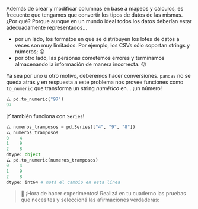 Además de crear y modificar columnas en base a mapeos y cálculos, es frecuente que tengamos que convertir los tipos de datos de las mismas. ¿Por qué? Porque aunque en un mundo ideal todos los datos deberían estar adecuadamente representados...

  * por un lado, los formatos en que se distribuyen los lotes de datos a veces son muy limitados. Por ejemplo, los CSVs sólo soportan strings y números; :sweat: 
  * por otro lado, las personas cometemos errores y terminamos almacenando la información de manera incorrecta. :stuck_out_tongue_closed_eyes:

Ya sea por uno u otro motivo, deberemos hacer conversiones. `pandas` no se queda atrás y en respuesta a este problema nos provee funciones como `to_numeric` que transforma un string _numérico_ en... ¡un número!

```python
ム pd.to_numeric("97")
97
```

¡Y también funciona con `Series`!

```python
ム numeros_tramposos = pd.Series(["4", "9", "8"])
ム numeros_tramposos
0    4
1    9
2    8
dtype: object
ム pd.to_numeric(numeros_tramposos)
0    4
1    9
2    8
dtype: int64 # notá el cambio en esta línea 
```

> 🧪 ¡Hora de hacer experimentos! Realizá en tu cuaderno las pruebas que necesites y seleccioná las afirmaciones verdaderas:
